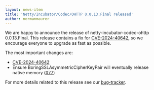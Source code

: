 ```yaml
---
layout: news-item
title: 'Netty/Incubator/Codec/OHTTP 0.0.13.Final released'
author: normanmaurer
---
```


We are happy to announce the release of netty-incubator-codec-ohttp 0.0.13.Final. This release contains a fix for [CVE-2024-40642](https://github.com/netty/netty-incubator-codec-ohttp/security/advisories/GHSA-q8f2-hxq5-cp4h), so we encourage everyone to upgrade as fast as possible.

The most important changes are:

* [CVE-2024-40642](https://github.com/netty/netty-incubator-codec-ohttp/security/advisories/)
* Ensure BoringSSLAsymmetricCipherKeyPair will eventually release native memory ([#77](https://github.com/netty/netty-incubator-codec-ohttp/pull/77))


For more details related to this release see our [bug-tracker](https://github.com/netty/netty-incubator-codec-ohttp/milestone/13?closed=1). 
